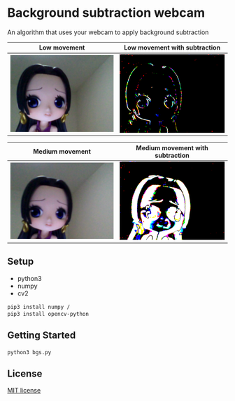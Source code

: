 # Background subtraction webcam
An algorithm that uses your webcam to apply background subtraction

Low movement             |  Low movement with subtraction
:-------------------------:|:-------------------------:
![Desktop](sample/low_movement.png)  |  ![Mobile](sample/low_movement_subtraction.png)

Medium movement             |  Medium movement with subtraction
:-------------------------:|:-------------------------:
![Desktop](sample/medium_movement.png)  |  ![Mobile](sample/medium_movement_subtraction.png)

## Setup
- python3
- numpy 
- cv2

```
pip3 install numpy /
pip3 install opencv-python
```

## Getting Started
````
python3 bgs.py
````

## License

[MIT license](LICENSE)
